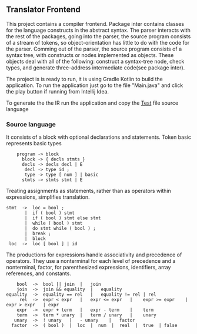 ## Translator Frontend
This project contains a compiler frontend. Package inter contains classes for the language constructs in the abstract syntax. The parser interacts with the rest of the packages, going into the parser, the source program consists of a stream of tokens, so object-orientation has little to do with the code for the parser. Comming out of the parser, the source program consists of a syntax tree, with constructs or nodes implemented as objects. These objects deal with all of the following: construct a syntax-tree node, check types, and generate three-address intermediate code(see package inter). 

The project is is ready to run, it is using Gradle Kotlin to build the application. To run the application just go to the file "Main.java" and click the play button if running from Intellij Idea.

To generate the the IR run the application and copy the [Test](src/main/java/okik/tech/Test) file source language

### Source language
It consists of a block with optional declarations and statements. Token basic represents basic types

        program -> block
          block -> { decls stmts }
          decls -> decls decl | E
           decl -> type id ;
           type -> type [ num ] | basic
          stmts -> stmts stmt | E

Treating assignments as statements, rather than as operators within expressions, simplifies translation. 

    stmt  ->  loc = bool ;
           |  if ( bool ) stmt
           |  if ( bool ) stmt else stmt
           |  while ( bool ) stmt
           |  do stmt while ( bool ) ;
           |  break ;
           |  block
     loc  ->  loc [ bool ] | id

The productions for expressions handle associativity and precedence of operators. They use a nonterminal for each level of precedence and a nonterminal, factor, for parenthesized expressions, identifiers, array references, and constants.

        bool  ->  bool || join  |   join
        join  ->  join && equality  |   equality
    equality  ->  equality == rel   |   equality != rel | rel
         rel  ->  expr < expr   |   expr <= expr   |    expr >= expr    |   expr > expr   | expr
        expr  ->  expr + term   |   expr - term    |    term
        term  ->  term * unary  |   term / unary   |    unary
       unary  ->  ! unary   |   - unary    |   factor
      factor  ->  ( bool )  |  loc  |  num  |  real  |  true  | false